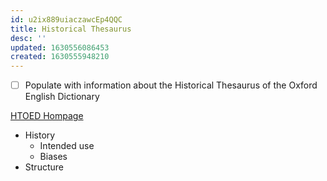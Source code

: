 ```yaml
---
id: u2ix889uiaczawcEp4QQC
title: Historical Thesaurus
desc: ''
updated: 1630556086453
created: 1630555948210
---
```


- [ ] Populate with information about the Historical Thesaurus of the Oxford English Dictionary

[HTOED Hompage](https://ht.ac.uk/htoed/)

- History
  - Intended use
  - Biases
- Structure
